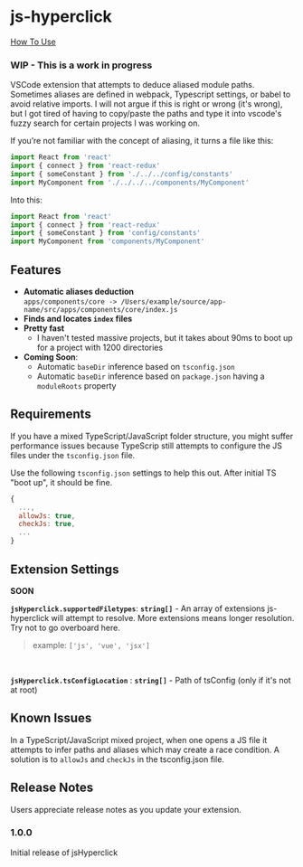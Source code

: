 # js-hyperclick

[How To Use](readme/example1.gif)

### **WIP - This is a work in progress**

VSCode extension that attempts to deduce aliased module paths. Sometimes aliases are defined in webpack, Typescript settings, or
babel to avoid relative imports. I will not argue if this is right or wrong (it's wrong), but I got tired of having to copy/paste the paths and type it into vscode's fuzzy search for certain projects I was working on.

If you’re not familiar with the concept of aliasing, it turns a file like this:

```js
import React from 'react'
import { connect } from 'react-redux'
import { someConstant } from './../../config/constants'
import MyComponent from './../../../components/MyComponent'
```

Into this:

```js
import React from 'react'
import { connect } from 'react-redux'
import { someConstant } from 'config/constants'
import MyComponent from 'components/MyComponent'
```

## Features

- **Automatic aliases deduction**  
`apps/components/core -> /Users/example/source/app-name/src/apps/components/core/index.js`
- **Finds and locates `index` files**
- **Pretty fast**  
  - I haven't tested massive projects, but it takes about 90ms to boot up for a project with 1200 directories
- **Coming Soon**:
  - Automatic `baseDir` inference based on `tsconfig.json`
  - Automatic `baseDir` inference based on `package.json` having a `moduleRoots` property


## Requirements

If you have a mixed TypeScript/JavaScript folder structure, you might suffer performance issues because TypeScrip still attempts to configure the JS files under the `tsconfig.json` file. 

Use the following `tsconfig.json` settings to help this out. After initial TS "boot up", it should be fine.

```js
{
  ...,
  allowJs: true,
  checkJs: true,
  ...
}
```

## Extension Settings

**SOON**

**`jsHyperclick.supportedFiletypes`**: **`string[]`** - An array of extensions js-hyperclick will attempt to resolve. More extensions means longer resolution. Try not to go overboard here.  
>example: `['js', 'vue', 'jsx']`  

<br/>

**`jsHyperclick.tsConfigLocation`** : **`string[]`** - Path of tsConfig (only if it's not at root)

## Known Issues

In a TypeScript/JavaScript mixed project, when one opens a JS file it attempts to infer paths and aliases which may create a race condition. A solution is to `allowJs` and `checkJs` in the tsconfig.json file.

## Release Notes

Users appreciate release notes as you update your extension.

### 1.0.0

Initial release of jsHyperclick